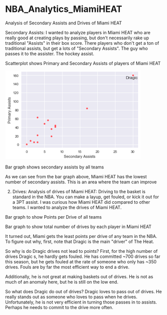 # NBA_Analytics_MiamiHEAT

Analysis of Secondary Assists and Drives of Miami HEAT

Secondary Assists:
I wanted to analyze players in Miami HEAT who are really good at creating plays by passing, but don't necessarily rake up traditional "Assists" in their box score. There players who don't get a ton of traditional assists, but get a lots of "Secondary Assists". The guy who passes it to the assister. The hockey assist.

Scatterplot shows Primary and Secondary Assists of players of Miami HEAT

![alt text](https://github.com/JaynilVora/NBA_Analytics_MiamiHEAT/blob/master/Screen%20Shot%202018-04-05%20at%208.56.43%20PM.png)















Bar graph shows secondary assists by all teams




















As we can see from the bar graph above, Miami HEAT has the lowest number of secondary assists. This is an area where the team can improve


2) Drives:
Analysis of drives of Miami HEAT:
Driving to the basket is standard in the NBA. You can make a layup, get fouled, or kick it out for a 3PT assist. I was curious how Miami HEAT did compared to other teams. I wanted to analyze the drives of Miami HEAT.

Bar graph to show Points per Drive of all teams





















Bar graph to show total number of drives by each player in Miami HEAT





















It turned out, Miami gets the least points per drive of any team in the NBA. To figure out why, first, note that Dragic is the main "driver" of The Heat.

So why is do Dragic drives not lead to points? First, for the high number of drives Dragic s, he hardly gets fouled. He has committed ~700 drives so far this season, but he gets fouled at the rate of someone who only has ~350 drives. Fouls are by far the most efficient way to end a drive.

Additionally, he is not great at making baskets out of drives. He is not as much of an anomaly here, but he is still on the low end.











































So what does Dragic do out of drives? Dragic loves to pass out of drives. He really stands out as someone who loves to pass when he drives. Unfortunately, he is not very efficient in turning those passes in to assists. Perhaps he needs to commit to the drive more often.



























